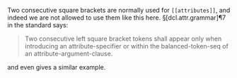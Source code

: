 Two consecutive square brackets are normally used for `[[attributes]]`, and indeed we are not allowed to use them like this here. §[dcl.attr.grammar]¶7 in the standard says:

> Two consecutive left square bracket tokens shall appear only when introducing an attribute-specifier or within the balanced-token-seq of an attribute-argument-clause. 

and even gives a similar example.